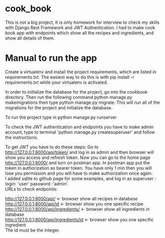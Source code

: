 # cook_book
This is not a big project, It is only homework for interview to check my skills with Django Rest Framework and JWT Authentication.
I had to make cook book app with endpoints which show all the recipes and ingredients, and show all details of them.

# Manual to run the app
Create a virtualenv and install the project requirements, which are listed in requirements.txt. The easiest way to do this is with pip install -r requirements.txt while your virtualenv is activated.

In order to initialize the database for the project, go into the cookbook directory. Then run the following command python manage.py makemigrations then type python manage.py migrate. This will run all of the migrations for the project and initialize the database.

To run the project type in python manage.py runserver

To check the JWT authentication and endpoints you have to make admin account, type to terminal 'python manage.py createsuperuser' and follow the instructions.

To get JWT you have to do these steps:
Go to http://127.0.0.1:8000/api/token/ and log in as admin and then browser will show you access and refresh token.
Now you can go to the home page http://127.0.0.1:8000/ and turn on postman app.
In postman app put the token in authorization as bearer token.
You have only 1 min then you will lose you permission and you will have to make authorization once again.<br />
I added sqlite to github page for some examples, and log in as superuser : login: 'user' password :'admin'. <br />
URLs to check endpoints:

http://127.0.0.1:8000/api/ <- browser show all recipes in database<br />
http://127.0.0.1:8000/api/id <- browser show you one specific recipe<br />
http://127.0.0.1:8000/api/ingredients/ <- browser show all ingredients in database<br />
http://127.0.0.1:8000/api/ingredients/id <- browser show you one specific ingredient<br />
The id must be the integer.


